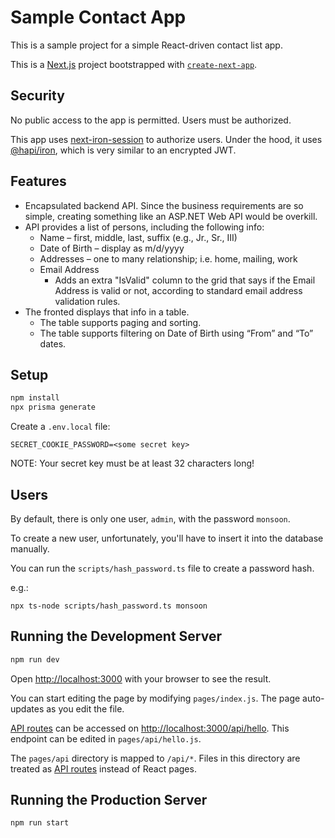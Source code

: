 Sample Contact App
==================

This is a sample project for a simple React-driven contact list app.

This is a [Next.js](https://nextjs.org/) project bootstrapped with [`create-next-app`](https://github.com/vercel/next.js/tree/canary/packages/create-next-app).

Security
--------

No public access to the app is permitted. Users must be authorized.

This app uses [next-iron-session](https://github.com/vvo/next-iron-session) to authorize users.
Under the hood, it uses [@hapi/iron](https://github.com/hapijs/iron), which is very similar to an encrypted JWT.

Features
--------

- Encapsulated backend API. Since the business requirements are so simple, creating something like an ASP.NET Web API would be overkill.
- API provides a list of persons, including the following info:
    - Name – first, middle, last, suffix (e.g., Jr., Sr., III)
    - Date of Birth – display as m/d/yyyy
    - Addresses – one to many relationship; i.e. home, mailing, work
    - Email Address
        - Adds an extra "IsValid" column to the grid that says if the Email Address is valid or not, according to standard email address validation rules.
- The fronted displays that info in a table.
    - The table supports paging and sorting.
    - The table supports filtering on Date of Birth using “From” and “To” dates.

Setup
-----

```sh
npm install
npx prisma generate
```

Create a `.env.local` file:
```
SECRET_COOKIE_PASSWORD=<some secret key>
```

NOTE: Your secret key must be at least 32 characters long!

Users
-----

By default, there is only one user, `admin`, with the password `monsoon`.

To create a new user, unfortunately, you'll have to insert it into the database manually.

You can run the `scripts/hash_password.ts` file to create a password hash.

e.g.:
```
npx ts-node scripts/hash_password.ts monsoon
```

Running the Development Server
------------------------------

```sh
npm run dev
```

Open [http://localhost:3000](http://localhost:3000) with your browser to see the result.

You can start editing the page by modifying `pages/index.js`. The page auto-updates as you edit the file.

[API routes](https://nextjs.org/docs/api-routes/introduction) can be accessed on [http://localhost:3000/api/hello](http://localhost:3000/api/hello). This endpoint can be edited in `pages/api/hello.js`.

The `pages/api` directory is mapped to `/api/*`. Files in this directory are treated as [API routes](https://nextjs.org/docs/api-routes/introduction) instead of React pages.

Running the Production Server
-----------------------------

```sh
npm run start
```
